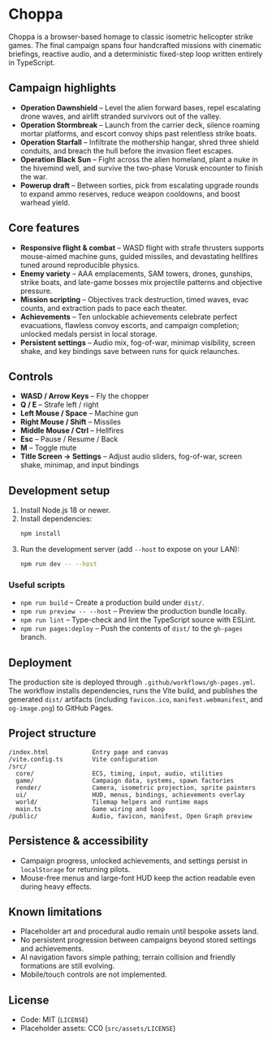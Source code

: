 # Choppa

Choppa is a browser-based homage to classic isometric helicopter strike games. The final campaign spans four handcrafted missions with cinematic briefings, reactive audio, and a deterministic fixed-step loop written entirely in TypeScript.

## Campaign highlights

- **Operation Dawnshield** – Level the alien forward bases, repel escalating drone waves, and airlift stranded survivors out of the valley.
- **Operation Stormbreak** – Launch from the carrier deck, silence roaming mortar platforms, and escort convoy ships past relentless strike boats.
- **Operation Starfall** – Infiltrate the mothership hangar, shred three shield conduits, and breach the hull before the invasion fleet escapes.
- **Operation Black Sun** – Fight across the alien homeland, plant a nuke in the hivemind well, and survive the two-phase Vorusk encounter to finish the war.
- **Powerup draft** – Between sorties, pick from escalating upgrade rounds to expand ammo reserves, reduce weapon cooldowns, and boost warhead yield.

## Core features

- **Responsive flight & combat** – WASD flight with strafe thrusters supports mouse-aimed machine guns, guided missiles, and devastating hellfires tuned around reproducible physics.
- **Enemy variety** – AAA emplacements, SAM towers, drones, gunships, strike boats, and late-game bosses mix projectile patterns and objective pressure.
- **Mission scripting** – Objectives track destruction, timed waves, evac counts, and extraction pads to pace each theater.
- **Achievements** – Ten unlockable achievements celebrate perfect evacuations, flawless convoy escorts, and campaign completion; unlocked medals persist in local storage.
- **Persistent settings** – Audio mix, fog-of-war, minimap visibility, screen shake, and key bindings save between runs for quick relaunches.

## Controls

- **WASD / Arrow Keys** – Fly the chopper
- **Q / E** – Strafe left / right
- **Left Mouse / Space** – Machine gun
- **Right Mouse / Shift** – Missiles
- **Middle Mouse / Ctrl** – Hellfires
- **Esc** – Pause / Resume / Back
- **M** – Toggle mute
- **Title Screen → Settings** – Adjust audio sliders, fog-of-war, screen shake, minimap, and input bindings

## Development setup

1. Install Node.js 18 or newer.
2. Install dependencies:
   ```bash
   npm install
   ```
3. Run the development server (add `--host` to expose on your LAN):
   ```bash
   npm run dev -- --host
   ```

### Useful scripts

- `npm run build` – Create a production build under `dist/`.
- `npm run preview -- --host` – Preview the production bundle locally.
- `npm run lint` – Type-check and lint the TypeScript source with ESLint.
- `npm run pages:deploy` – Push the contents of `dist/` to the `gh-pages` branch.

## Deployment

The production site is deployed through `.github/workflows/gh-pages.yml`. The workflow installs dependencies, runs the Vite build, and publishes the generated `dist/` artifacts (including `favicon.ico`, `manifest.webmanifest`, and `og-image.png`) to GitHub Pages.

## Project structure

```
/index.html            Entry page and canvas
/vite.config.ts        Vite configuration
/src/
  core/                ECS, timing, input, audio, utilities
  game/                Campaign data, systems, spawn factories
  render/              Camera, isometric projection, sprite painters
  ui/                  HUD, menus, bindings, achievements overlay
  world/               Tilemap helpers and runtime maps
  main.ts              Game wiring and loop
/public/               Audio, favicon, manifest, Open Graph preview
```

## Persistence & accessibility

- Campaign progress, unlocked achievements, and settings persist in `localStorage` for returning pilots.
- Mouse-free menus and large-font HUD keep the action readable even during heavy effects.

## Known limitations

- Placeholder art and procedural audio remain until bespoke assets land.
- No persistent progression between campaigns beyond stored settings and achievements.
- AI navigation favors simple pathing; terrain collision and friendly formations are still evolving.
- Mobile/touch controls are not implemented.

## License

- Code: MIT (`LICENSE`)
- Placeholder assets: CC0 (`src/assets/LICENSE`)
